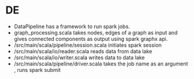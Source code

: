 # DE
* DataPipeline has a framework to run spark jobs.
* graph_processing.scala takes nodes, edges of a graph as input and gives connected components as output using spark graphx api. 
* /src/main/scala/pipeline/session.scala initiates spark session
* /src/main/scala/io/reader.scala reads data from data lake
* /src/main/scala/io/writer.scala writes data to data lake
* /src/main/scala/pipeline/driver.scala takes the job name as an argument , runs spark submit


